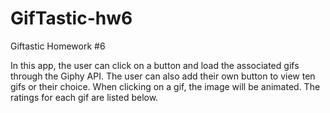 # GifTastic-hw6
Giftastic Homework #6


In this app, the user can click on a button and load the associated gifs through the Giphy API. The user can also add their own button to view ten gifs 
or their choice. When clicking on a gif, the image will be animated. The ratings for each gif are listed below.